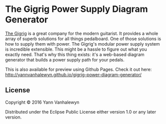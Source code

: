 # The Gigrig Power Supply Diagram Generator

[The Gigrig](http://www.thegigrig.com) is a great company for the modern guitarist. It provides a
whole array of superb solutions for all things pedalboard. One of
those solutions is how to supply them with power. The Gigrig's modular
power supply system is incredible extensible. This might be a hassle
to figure out what you exactly need. That's why this thing exists:
it's a web-based diagram generator that builds a power supply path for
your pedals.

This is also available for preview using Github Pages. Check it out here:
http://yannvanhalewyn.github.io/gigrig-power-diagram-generator/

## License

Copyright © 2016 Yann Vanhalewyn

Distributed under the Eclipse Public License either version 1.0 or any later version.
